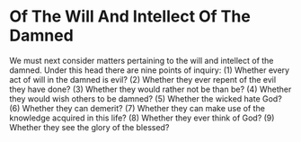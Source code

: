 # Of The Will And Intellect Of The Damned

We must next consider matters pertaining to the will and intellect of the damned. Under this head there are nine points of inquiry:
(1) Whether every act of will in the damned is evil?
(2) Whether they ever repent of the evil they have done?
(3) Whether they would rather not be than be?
(4) Whether they would wish others to be damned?
(5) Whether the wicked hate God?
(6) Whether they can demerit?
(7) Whether they can make use of the knowledge acquired in this life?
(8) Whether they ever think of God?
(9) Whether they see the glory of the blessed?